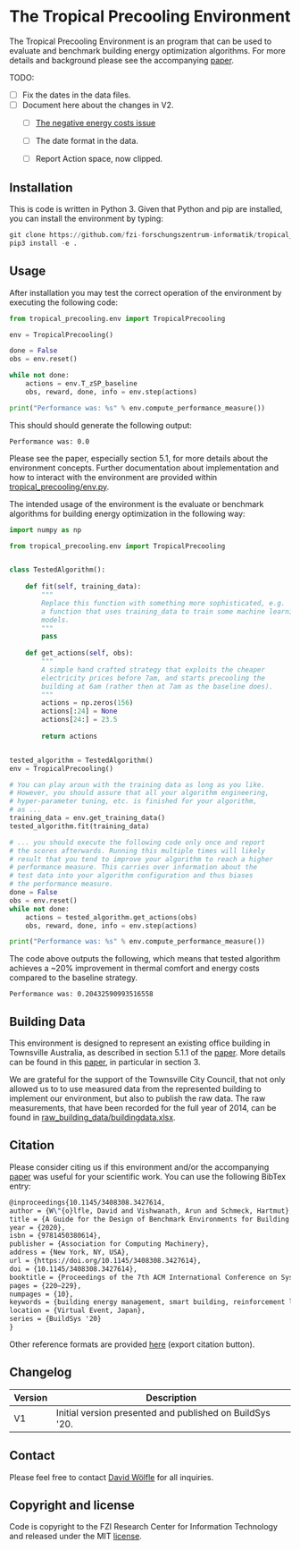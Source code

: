 # The Tropical Precooling Environment

The Tropical Precooling Environment is an program that can be used to evaluate and benchmark building energy optimization algorithms. For more details and background please see the accompanying [paper](https://dl.acm.org/doi/10.1145/3408308.3427614).



TODO:

* [ ] Fix the dates in the data files.
* [ ] Document here about the changes in V2.
  * [ ] [The negative energy costs issue](https://github.com/fzi-forschungszentrum-informatik/tropical_precooling_environment/issues/1)  
  * [ ] The date format in the data.
  * [ ] Report Action space, now clipped.



## Installation

This is code is written in Python 3. Given that Python and pip are installed, you can install the environment by typing:

```python
git clone https://github.com/fzi-forschungszentrum-informatik/tropical_precooling_environment.git
pip3 install -e .
```



## Usage

After installation you may test the correct operation of the environment by executing the following code:

```python
from tropical_precooling.env import TropicalPrecooling

env = TropicalPrecooling()

done = False
obs = env.reset()

while not done:
    actions = env.T_zSP_baseline
    obs, reward, done, info = env.step(actions)

print("Performance was: %s" % env.compute_performance_measure())
```

This should should generate the following output:

```
Performance was: 0.0
```



Please see the paper, especially section 5.1, for more details about the environment concepts. Further documentation about implementation and how to interact with the environment are provided within [tropical_precooling/env.py](tropical_precooling/env.py).



The intended usage of the environment is the evaluate or benchmark algorithms for building energy optimization in the following way:

```python
import numpy as np

from tropical_precooling.env import TropicalPrecooling


class TestedAlgorithm():
    
    def fit(self, training_data):
        """
        Replace this function with something more sophisticated, e.g.
        a function that uses training_data to train some machine learning
        models.
        """
        pass
    
    def get_actions(self, obs):
        """
        A simple hand crafted strategy that exploits the cheaper
        electricity prices before 7am, and starts precooling the 
        building at 6am (rather then at 7am as the baseline does).
        """
        actions = np.zeros(156)
        actions[:24] = None
        actions[24:] = 23.5
        
        return actions


tested_algorithm = TestedAlgorithm()
env = TropicalPrecooling()

# You can play aroun with the training data as long as you like.
# However, you should assure that all your algorithm engineering,
# hyper-parameter tuning, etc. is finished for your algorithm, 
# as ...
training_data = env.get_training_data()
tested_algorithm.fit(training_data)

# ... you should execute the following code only once and report  
# the scores afterwards. Running this multiple times will likely 
# result that you tend to improve your algorithm to reach a higher 
# performance measure. This carries over information about the
# test data into your algorithm configuration and thus biases
# the performance measure.
done = False
obs = env.reset()
while not done:
    actions = tested_algorithm.get_actions(obs)
    obs, reward, done, info = env.step(actions)

print("Performance was: %s" % env.compute_performance_measure())
```

The code above outputs the following, which means that tested algorithm achieves a ~20% improvement in thermal comfort and energy costs compared to the baseline strategy.

```
Performance was: 0.20432590993516558
```



## Building Data

This environment is designed to represent an existing office building in Townsville Australia, as described in section 5.1.1 of the [paper](https://dl.acm.org/doi/10.1145/3408308.3427614). More details can be found in this [paper](https://dl.acm.org/doi/10.1145/3077839.3077847), in particular in section 3.

We are grateful for the support of the Townsville City Council, that not only allowed us to to use measured data from the represented building to implement our environment, but also to publish the raw data. The raw measurements, that have been recorded for the full year of 2014, can be found in [raw_building_data/buildingdata.xlsx](raw_building_data/buildingdata.xlsx).  



## Citation

Please consider citing us if this environment and/or the accompanying [paper](https://dl.acm.org/doi/10.1145/3408308.3427614) was useful for your scientific work. You can use the following BibTex entry:

```latex
@inproceedings{10.1145/3408308.3427614,
author = {W\"{o}lfle, David and Vishwanath, Arun and Schmeck, Hartmut},
title = {A Guide for the Design of Benchmark Environments for Building Energy Optimization},
year = {2020},
isbn = {9781450380614},
publisher = {Association for Computing Machinery},
address = {New York, NY, USA},
url = {https://doi.org/10.1145/3408308.3427614},
doi = {10.1145/3408308.3427614},
booktitle = {Proceedings of the 7th ACM International Conference on Systems for Energy-Efficient Buildings, Cities, and Transportation},
pages = {220–229},
numpages = {10},
keywords = {building energy management, smart building, reinforcement learning, building control, evaluation, environment, benchmark},
location = {Virtual Event, Japan},
series = {BuildSys '20}
}
```

Other reference formats are provided [here](https://dl.acm.org/doi/10.1145/3408308.3427614) (export citation button).



## Changelog

| Version | Description                                              |
| ------- | -------------------------------------------------------- |
| V1      | Initial version presented and published on BuildSys '20. |



## Contact

Please feel free to contact [David Wölfle](https://www.fzi.de/en/about-us/organisation/detail/address/david-woelfle/) for all inquiries.



## Copyright and license

Code is copyright to the FZI Research Center for Information Technology and released under the MIT [license](./LICENSE).
